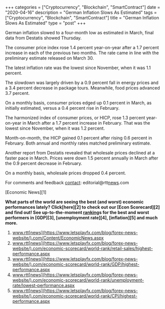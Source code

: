 +++
categories = ["Cryptocurrency", "Blockchain", "SmartContract"]
date = "2020-04-16"
description = "German Inflation Slows As Estimated"
tags = ["Cryptocurrency", "Blockchain", "SmartContract"]
title = "German Inflation Slows As Estimated"
type = "post"
+++

German inflation slowed to a four-month low as estimated in March, final
data from Destatis showed Thursday.

The consumer price index rose 1.4 percent year-on-year after a 1.7
percent increase in each of the previous two months. The rate came in
line with the preliminary estimate released on March 30.

The latest inflation rate was the lowest since November, when it was 1.1
percent.

The slowdown was largely driven by a 0.9 percent fall in energy prices
and a 3.4 percent decrease in package tours. Meanwhile, food prices
advanced 3.7 percent.

On a monthly basis, consumer prices edged up 0.1 percent in March, as
initially estimated, versus a 0.4 percent rise in February.

The harmonized index of consumer prices, or HICP, rose 1.3 percent year-
on-year in March after a 1.7 percent increase in February. That was the
lowest since November, when it was 1.2 percent.

Month-on-month, the HICP gained 0.1 percent after rising 0.6 percent in
February. Both annual and monthly rates matched preliminary estimate.

Another report from Destatis revealed that wholesale prices declined at
a faster pace in March. Prices were down 1.5 percent annually in March
after the 0.9 percent decrease in February.

On a monthly basis, wholesale prices dropped 0.4 percent.

For comments and feedback [contact](https://www.playgroundfx.com/contact/): editorial@rtt[news](https://www.letsplayfx.com/blog/forex-news-website/).com

[Economic News][1]

 **What parts of the world are seeing the best (and worst) economic
performances lately? Click[here][2] to check out our [Econ Scorecard][2]
and find out! See up-to-the-moment [ranking](https://www.playgroundfx.com/blog/crypto-exchange-ranking/)s for the best and worst
performers in [GDP][3], [unemployment rate][4], [inflation][5] and much
more.**

   1. www.rtt[news](https://www.letsplayfx.com/blog/forex-news-website/).com/Content/EconomicNews.aspx
   2. www.rtt[news](https://www.letsplayfx.com/blog/forex-news-website/).com/economic-scorecard/world-rank/retail-sales/highest-performance.aspx
   3. www.rtt[news](https://www.letsplayfx.com/blog/forex-news-website/).com/economic-scorecard/world-rank/GDP/highest-performance.aspx
   4. www.rtt[news](https://www.letsplayfx.com/blog/forex-news-website/).com/economic-scorecard/world-rank/unemployment-rate/lowest-performance.aspx
   5. www.rtt[news](https://www.letsplayfx.com/blog/forex-news-website/).com/economic-scorecard/world-rank/CPI/highest-performance.aspx
